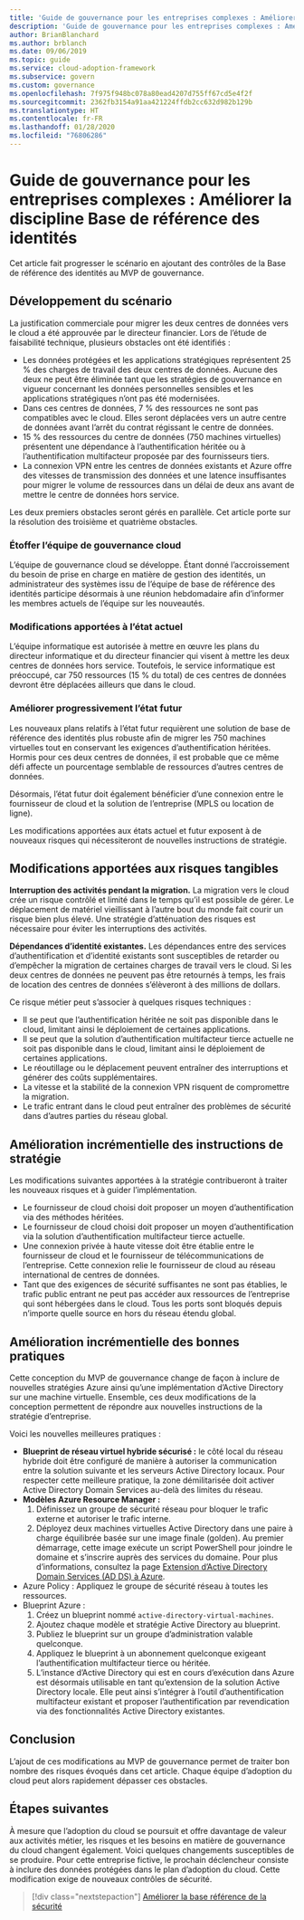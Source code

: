 ```yaml
---
title: 'Guide de gouvernance pour les entreprises complexes : Améliorer la discipline Base de référence des identités'
description: 'Guide de gouvernance pour les entreprises complexes : Améliorer la discipline Base de référence des identités'
author: BrianBlanchard
ms.author: brblanch
ms.date: 09/06/2019
ms.topic: guide
ms.service: cloud-adoption-framework
ms.subservice: govern
ms.custom: governance
ms.openlocfilehash: 7f975f948bc078a80ead4207d755ff67cd5e4f2f
ms.sourcegitcommit: 2362fb3154a91aa421224ffdb2cc632d982b129b
ms.translationtype: HT
ms.contentlocale: fr-FR
ms.lasthandoff: 01/28/2020
ms.locfileid: "76806286"
---
```

# <a name="governance-guide-for-complex-enterprises-improve-the-identity-baseline-discipline"></a>Guide de gouvernance pour les entreprises complexes : Améliorer la discipline Base de référence des identités

Cet article fait progresser le scénario en ajoutant des contrôles de la Base de référence des identités au MVP de gouvernance.

## <a name="advancing-the-narrative"></a>Développement du scénario

La justification commerciale pour migrer les deux centres de données vers le cloud a été approuvée par le directeur financier. Lors de l’étude de faisabilité technique, plusieurs obstacles ont été identifiés :

- Les données protégées et les applications stratégiques représentent 25 % des charges de travail des deux centres de données. Aucune des deux ne peut être éliminée tant que les stratégies de gouvernance en vigueur concernant les données personnelles sensibles et les applications stratégiques n’ont pas été modernisées.
- Dans ces centres de données, 7 % des ressources ne sont pas compatibles avec le cloud. Elles seront déplacées vers un autre centre de données avant l’arrêt du contrat régissant le centre de données.
- 15 % des ressources du centre de données (750 machines virtuelles) présentent une dépendance à l’authentification héritée ou à l’authentification multifacteur proposée par des fournisseurs tiers.
- La connexion VPN entre les centres de données existants et Azure offre des vitesses de transmission des données et une latence insuffisantes pour migrer le volume de ressources dans un délai de deux ans avant de mettre le centre de données hors service.

Les deux premiers obstacles seront gérés en parallèle. Cet article porte sur la résolution des troisième et quatrième obstacles.

### <a name="expand-the-cloud-governance-team"></a>Étoffer l’équipe de gouvernance cloud

L’équipe de gouvernance cloud se développe. Étant donné l’accroissement du besoin de prise en charge en matière de gestion des identités, un administrateur des systèmes issu de l’équipe de base de référence des identités participe désormais à une réunion hebdomadaire afin d’informer les membres actuels de l’équipe sur les nouveautés.

### <a name="changes-in-the-current-state"></a>Modifications apportées à l’état actuel

L’équipe informatique est autorisée à mettre en œuvre les plans du directeur informatique et du directeur financier qui visent à mettre les deux centres de données hors service. Toutefois, le service informatique est préoccupé, car 750 ressources (15 % du total) de ces centres de données devront être déplacées ailleurs que dans le cloud.

### <a name="incrementally-improve-the-future-state"></a>Améliorer progressivement l’état futur

Les nouveaux plans relatifs à l’état futur requièrent une solution de base de référence des identités plus robuste afin de migrer les 750 machines virtuelles tout en conservant les exigences d’authentification héritées. Hormis pour ces deux centres de données, il est probable que ce même défi affecte un pourcentage semblable de ressources d’autres centres de données.

Désormais, l’état futur doit également bénéficier d’une connexion entre le fournisseur de cloud et la solution de l’entreprise (MPLS ou location de ligne).

Les modifications apportées aux états actuel et futur exposent à de nouveaux risques qui nécessiteront de nouvelles instructions de stratégie.

## <a name="changes-in-tangible-risks"></a>Modifications apportées aux risques tangibles

**Interruption des activités pendant la migration.** La migration vers le cloud crée un risque contrôlé et limité dans le temps qu’il est possible de gérer. Le déplacement de matériel vieillissant à l’autre bout du monde fait courir un risque bien plus élevé. Une stratégie d’atténuation des risques est nécessaire pour éviter les interruptions des activités.

**Dépendances d’identité existantes.** Les dépendances entre des services d’authentification et d’identité existants sont susceptibles de retarder ou d’empêcher la migration de certaines charges de travail vers le cloud. Si les deux centres de données ne peuvent pas être retournés à temps, les frais de location des centres de données s’élèveront à des millions de dollars.

Ce risque métier peut s’associer à quelques risques techniques :

- Il se peut que l’authentification héritée ne soit pas disponible dans le cloud, limitant ainsi le déploiement de certaines applications.
- Il se peut que la solution d’authentification multifacteur tierce actuelle ne soit pas disponible dans le cloud, limitant ainsi le déploiement de certaines applications.
- Le réoutillage ou le déplacement peuvent entraîner des interruptions et générer des coûts supplémentaires.
- La vitesse et la stabilité de la connexion VPN risquent de compromettre la migration.
- Le trafic entrant dans le cloud peut entraîner des problèmes de sécurité dans d’autres parties du réseau global.

## <a name="incremental-improvement-of-the-policy-statements"></a>Amélioration incrémentielle des instructions de stratégie

Les modifications suivantes apportées à la stratégie contribueront à traiter les nouveaux risques et à guider l’implémentation.

- Le fournisseur de cloud choisi doit proposer un moyen d’authentification via des méthodes héritées.
- Le fournisseur de cloud choisi doit proposer un moyen d’authentification via la solution d’authentification multifacteur tierce actuelle.
- Une connexion privée à haute vitesse doit être établie entre le fournisseur de cloud et le fournisseur de télécommunications de l’entreprise. Cette connexion relie le fournisseur de cloud au réseau international de centres de données.
- Tant que des exigences de sécurité suffisantes ne sont pas établies, le trafic public entrant ne peut pas accéder aux ressources de l’entreprise qui sont hébergées dans le cloud. Tous les ports sont bloqués depuis n’importe quelle source en hors du réseau étendu global.

## <a name="incremental-improvement-of-the-best-practices"></a>Amélioration incrémentielle des bonnes pratiques

Cette conception du MVP de gouvernance change de façon à inclure de nouvelles stratégies Azure ainsi qu’une implémentation d’Active Directory sur une machine virtuelle. Ensemble, ces deux modifications de la conception permettent de répondre aux nouvelles instructions de la stratégie d’entreprise.

Voici les nouvelles meilleures pratiques :

- **Blueprint de réseau virtuel hybride sécurisé :** le côté local du réseau hybride doit être configuré de manière à autoriser la communication entre la solution suivante et les serveurs Active Directory locaux. Pour respecter cette meilleure pratique, la zone démilitarisée doit activer Active Directory Domain Services au-delà des limites du réseau.
- **Modèles Azure Resource Manager :**
    1. Définissez un groupe de sécurité réseau pour bloquer le trafic externe et autoriser le trafic interne.
    2. Déployez deux machines virtuelles Active Directory dans une paire à charge équilibrée basée sur une image finale (golden). Au premier démarrage, cette image exécute un script PowerShell pour joindre le domaine et s’inscrire auprès des services du domaine. Pour plus d’informations, consultez la page [Extension d’Active Directory Domain Services (AD DS) à Azure](https://docs.microsoft.com/azure/architecture/reference-architectures/identity/adds-extend-domain).
- Azure Policy : Appliquez le groupe de sécurité réseau à toutes les ressources.
- Blueprint Azure :
    1. Créez un blueprint nommé `active-directory-virtual-machines`.
    2. Ajoutez chaque modèle et stratégie Active Directory au blueprint.
    3. Publiez le blueprint sur un groupe d’administration valable quelconque.
    4. Appliquez le blueprint à un abonnement quelconque exigeant l’authentification multifacteur tierce ou héritée.
    5. L’instance d’Active Directory qui est en cours d’exécution dans Azure est désormais utilisable en tant qu’extension de la solution Active Directory locale. Elle peut ainsi s’intégrer à l’outil d’authentification multifacteur existant et proposer l’authentification par revendication via des fonctionnalités Active Directory existantes.

## <a name="conclusion"></a>Conclusion

L’ajout de ces modifications au MVP de gouvernance permet de traiter bon nombre des risques évoqués dans cet article. Chaque équipe d’adoption du cloud peut alors rapidement dépasser ces obstacles.

## <a name="next-steps"></a>Étapes suivantes

À mesure que l’adoption du cloud se poursuit et offre davantage de valeur aux activités métier, les risques et les besoins en matière de gouvernance du cloud changent également. Voici quelques changements susceptibles de se produire. Pour cette entreprise fictive, le prochain déclencheur consiste à inclure des données protégées dans le plan d’adoption du cloud. Cette modification exige de nouveaux contrôles de sécurité.

> [!div class="nextstepaction"]
> [Améliorer la base référence de la sécurité](./security-baseline-improvement.md)
